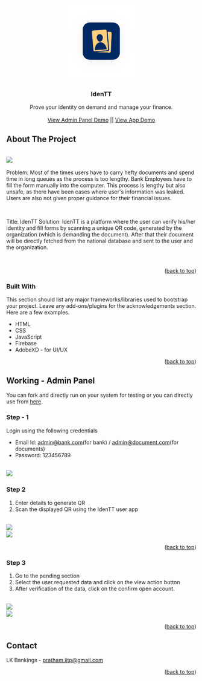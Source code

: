 <div id="top"></div>



<!-- PROJECT SHIELDS -->
<!--
*** I'm using markdown "reference style" links for readability.
*** Reference links are enclosed in brackets [ ] instead of parentheses ( ).
*** See the bottom of this document for the declaration of the reference variables
*** for contributors-url, forks-url, etc. This is an optional, concise syntax you may use.



<!-- PROJECT LOGO -->
<br />
<div align="center">
  <a href="https://github.com/othneildrew/Best-README-Template">
    <img src="/assets/img/favicon.png" alt="Logo" width="200" height="200">
  </a>

  <h3 align="center">IdenTT</h3>

  <p align="center">
    Prove your identity on demand and manage your finance.
    <br />
    <br />
    <a href="https://identt-admin.netlify.app/">View Admin Panel Demo</a> || <a href="https://xd.adobe.com/view/cf49cad1-bfa2-43ff-9072-3c76c846d141-9a1a/?fullscreen">View App Demo</a>
  
  </p>
</div>




<!-- ABOUT THE PROJECT -->
## About The Project
<br>
<img src="https://cdn.discordapp.com/attachments/877498158282833930/895378328779911198/Final_Product.png">
<br>
<p>Problem: Most of the times users have to carry hefty documents and spend time in long queues as the process is too lengthy. Bank Employees have to fill the form manually into the computer. This process is lengthy but also unsafe, as there have been cases where user's information was leaked. Users are also not given proper guidance for their financial issues.</p>

<br>

<p>
  Title: IdenTT Solution: IdenTT is a platform where the user can verify his/her identity and fill forms by scanning a unique QR code, generated by the organization (which is demanding the document). After that their document will be directly fetched from the national database and sent to the user and the organization.
</p>

<br>
<p align="right">(<a href="#top">back to top</a>)</p>



### Built With

This section should list any major frameworks/libraries used to bootstrap your project. Leave any add-ons/plugins for the acknowledgements section. Here are a few examples.

* HTML
* CSS
* JavaScript
* Firebase
* AdobeXD - for UI/UX

<p align="right">(<a href="#top">back to top</a>)</p>



<!-- GETTING STARTED -->
## Working - Admin Panel

You can fork and directly run on your system for testing or you can directly use from  <a href="https://identt-admin.netlify.app/">here</a>.


### Step - 1

Login using the following credentials

* Email Id: admin@bank.com(for bank) / admin@document.com(for documents)
* Password: 123456789

<br>
<img src="https://cdn.discordapp.com/attachments/877498158282833930/895384838037704724/Web_-_1.png">
<br>


### Step 2

1. Enter details to generate QR
2. Scan the displayed QR using the IdenTT user app

<br>
<img src="https://cdn.discordapp.com/attachments/877498158282833930/895385099590328381/Web_-_2.png">
<br>
<img src="https://cdn.discordapp.com/attachments/877498158282833930/895385204015910962/Web_-_3.png">
<br>

<p align="right">(<a href="#top">back to top</a>)</p>

### Step 3

1. Go to the pending section
2. Select the user requested data and click on the view action button
3. After verification of the data, click on the confirm open account.

<br>
<img src="https://cdn.discordapp.com/attachments/877498158282833930/895385203042820176/Web_-_4.png">
<br>
<img src="https://cdn.discordapp.com/attachments/877498158282833930/895385210403831918/Web_-_5.png">
<br>

<p align="right">(<a href="#top">back to top</a>)</p>



<!-- ROADMAP -->


<!-- CONTACT -->
## Contact

LK Bankings - pratham.iitp@gmail.com
<p align="right">(<a href="#top">back to top</a>)</p>
